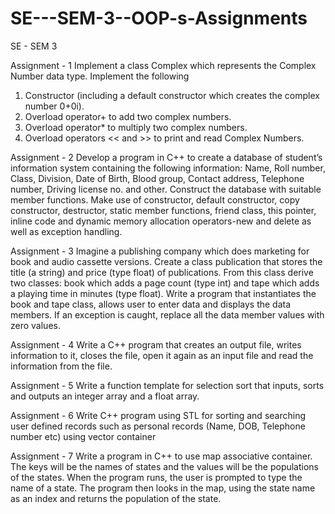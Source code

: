 # SE---SEM-3--OOP-s-Assignments
SE - SEM 3 

Assignment - 1
Implement a class Complex which represents the Complex Number data type. Implement the
following
1. Constructor (including a default constructor which creates the complex number 0+0i).
2. Overload operator+ to add two complex numbers.
3. Overload operator* to multiply two complex numbers.
4. Overload operators << and >> to print and read Complex Numbers.

Assignment - 2
Develop a program in C++ to create a database of student’s information system containing the
following information: Name, Roll number, Class, Division, Date of Birth, Blood group, Contact
address, Telephone number, Driving license no. and other. Construct the database with
suitable member functions. Make use of constructor, default constructor, copy constructor,
destructor, static member functions, friend class, this pointer, inline code and dynamic
memory allocation operators-new and delete as well as exception handling.

Assignment - 3
Imagine a publishing company which does marketing for book and audio cassette versions.
Create a class publication that stores the title (a string) and price (type float) of publications.
From this class derive two classes: book which adds a page count (type int) and tape which
adds a playing time in minutes (type float).
Write a program that instantiates the book and tape class, allows user to enter data and
displays the data members. If an exception is caught, replace all the data member values with
zero values.

Assignment - 4
Write a C++ program that creates an output file, writes information to it, closes the file, open
it again as an input file and read the information from the file.

Assignment - 5
Write a function template for selection sort that inputs, sorts and outputs an integer array and
a float array.

Assignment - 6
Write C++ program using STL for sorting and searching user defined records such as personal
records (Name, DOB, Telephone number etc) using vector container

Assignment - 7
Write a program in C++ to use map associative container. The keys will be the names of states
and the values will be the populations of the states. When the program runs, the user is
prompted to type the name of a state. The program then looks in the map, using the state
name as an index and returns the population of the state.
